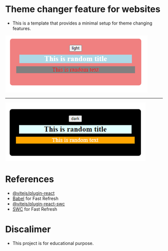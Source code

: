 # Theme changer feature for websites
- This is a template that provides a minimal setup for theme changing features.

![expected light theme](./docs/light_theme.png)

---

![expected dark theme](./docs/dark_theme.png)

# References

- [@vitejs/plugin-react](https://github.com/vitejs/vite-plugin-react/blob/main/packages/plugin-react/README.md)
- [Babel](https://babeljs.io/) for Fast Refresh
- [@vitejs/plugin-react-swc](https://github.com/vitejs/vite-plugin-react-swc)
- [SWC](https://swc.rs/) for Fast Refresh

# Discalimer

- This project is for educational purpose.
